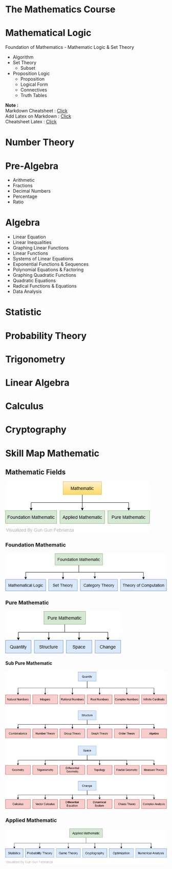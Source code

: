 # The Mathematics Course



# Mathematical Logic

Foundation of Mathematics - Mathematic Logic & Set Theory

- Algorithm
- Set Theory
  - Subset
- Proposition Logic
  - Proposition
  - Logical Form
  - Connectives
  - Truth Tables

**Note :**    
Markdown Cheatsheet : [Click](https://github.com/adam-p/markdown-here/wiki/Markdown-Cheatsheet)  
Add Latex on Markdown : [Click](https://gist.github.com/a-rodin/fef3f543412d6e1ec5b6cf55bf197d7b)  
Cheatsheet Latex : [Click](https://www.authorea.com/users/77723/articles/110898-how-to-write-mathematical-equations-expressions-and-symbols-with-latex-a-cheatsheet)  

# Number Theory

# Pre-Algebra

- Arithmetic
- Fractions
- Decimal Numbers
- Percentage
- Ratio

# Algebra 

- Linear Equation
- Linear Inequalities
- Graphing Linear Functions
- Linear Functions
- Systems of Linear Equations
- Exponential Functions & Sequences
- Polynomial Equations & Factoring
- Graphing Quadratic Functions
- Quadratic Equations
- Radical Functions & Equations
- Data Analysis

# Statistic

# Probability Theory

# Trigonometry 

# Linear Algebra 

# Calculus 

# Cryptography



# Skill Map Mathematic



## Mathematic Fields
<img src="assets/Mathematic Field-Mathematic Field.png">  

### Foundation Mathematic
<img src="assets/Mathematic Field-Foundation Mathematic.png">

### Pure Mathematic
<img src="assets/Mathematic Field-Pure Mathematic.png">

#### Sub Pure Mathematic
<img src="assets/Mathematic Field-Sub Pure Mathematic.png">

### Applied Mathematic
<img src="assets/Mathematic Field-Applied Mathematic.png">